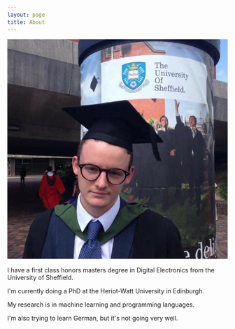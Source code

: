 ```yaml
---
layout: page
title: About
---
```


![](assets/me.jpg)

I have a first class honors masters degree in Digital Electronics from the University of Sheffield.

I'm currently doing a PhD at the Heriot-Watt University in Edinburgh.

My research is in machine learning and programming languages.

I'm also trying to learn German, but it's not going very well.